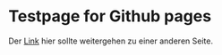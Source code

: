 
# Testpage for Github pages

Der [Link](https://eltariei.github.io/Pages/) hier sollte weitergehen zu einer anderen Seite.
